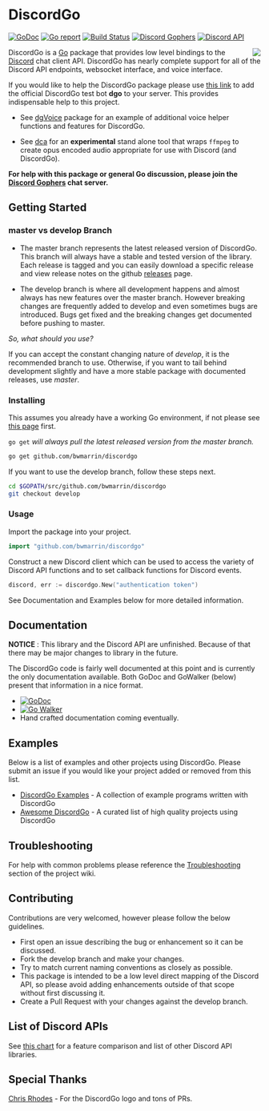 # DiscordGo

[![GoDoc](https://godoc.org/github.com/bwmarrin/discordgo?status.svg)](https://godoc.org/github.com/bwmarrin/discordgo) [![Go report](http://goreportcard.com/badge/bwmarrin/discordgo)](http://goreportcard.com/report/bwmarrin/discordgo) [![Build Status](https://travis-ci.org/bwmarrin/discordgo.svg?branch=master)](https://travis-ci.org/bwmarrin/discordgo) [![Discord Gophers](https://img.shields.io/badge/Discord%20Gophers-%23discordgo-blue.svg)](https://discord.gg/0f1SbxBZjYoCtNPP) [![Discord API](https://img.shields.io/badge/Discord%20API-%23go_discordgo-blue.svg)](https://discord.gg/0SBTUU1wZTWT6sqd)

<img align="right" src="http://bwmarrin.github.io/discordgo/img/discordgo.png">

DiscordGo is a [Go](https://golang.org/) package that provides low level 
bindings to the [Discord](https://discordapp.com/) chat client API. DiscordGo 
has nearly complete support for all of the Discord API endpoints, websocket
interface, and voice interface.

If you would like to help the DiscordGo package please use 
[this link](https://discordapp.com/oauth2/authorize?client_id=173113690092994561&scope=bot)
to add the official DiscordGo test bot **dgo** to your server. This provides 
indispensable help to this project.

* See [dgVoice](https://github.com/bwmarrin/dgvoice) package for an example of
additional voice helper functions and features for DiscordGo.

* See [dca](https://github.com/bwmarrin/dca) for an **experimental** stand alone
tool that wraps `ffmpeg` to create opus encoded audio appropriate for use with
Discord (and DiscordGo).

**For help with this package or general Go discussion, please join the [Discord 
Gophers](https://discord.gg/0f1SbxBZjYq9jLBk) chat server.**

## Getting Started

### master vs develop Branch
* The master branch represents the latest released version of DiscordGo.  This
branch will always have a stable and tested version of the library. Each release
is tagged and you can easily download a specific release and view release notes
on the github [releases](https://github.com/bwmarrin/discordgo/releases) page.

* The develop branch is where all development happens and almost always has
new features over the master branch.  However breaking changes are frequently
added to develop and even sometimes bugs are introduced.  Bugs get fixed and 
the breaking changes get documented before pushing to master.  

*So, what should you use?*

If you can accept the constant changing nature of *develop*, it is the 
recommended branch to use.  Otherwise, if you want to tail behind development
slightly and have a more stable package with documented releases, use *master*.

### Installing

This assumes you already have a working Go environment, if not please see
[this page](https://golang.org/doc/install) first.

`go get` *will always pull the latest released version from the master branch.*

```sh
go get github.com/bwmarrin/discordgo
```

If you want to use the develop branch, follow these steps next.

```sh
cd $GOPATH/src/github.com/bwmarrin/discordgo
git checkout develop
```

### Usage

Import the package into your project.

```go
import "github.com/bwmarrin/discordgo"
```

Construct a new Discord client which can be used to access the variety of 
Discord API functions and to set callback functions for Discord events.

```go
discord, err := discordgo.New("authentication token")
```

See Documentation and Examples below for more detailed information.


## Documentation

**NOTICE** : This library and the Discord API are unfinished.
Because of that there may be major changes to library in the future.

The DiscordGo code is fairly well documented at this point and is currently
the only documentation available.  Both GoDoc and GoWalker (below) present
that information in a nice format.

- [![GoDoc](https://godoc.org/github.com/bwmarrin/discordgo?status.svg)](https://godoc.org/github.com/bwmarrin/discordgo) 
- [![Go Walker](http://gowalker.org/api/v1/badge)](https://gowalker.org/github.com/bwmarrin/discordgo) 
- Hand crafted documentation coming eventually.


## Examples

Below is a list of examples and other projects using DiscordGo.  Please submit 
an issue if you would like your project added or removed from this list. 

- [DiscordGo Examples](https://github.com/bwmarrin/discordgo/tree/master/examples) - A collection of example programs written with DiscordGo
- [Awesome DiscordGo](https://github.com/bwmarrin/discordgo/wiki/Awesome-DiscordGo) - A curated list of high quality projects using DiscordGo

## Troubleshooting
For help with common problems please reference the 
[Troubleshooting](https://github.com/bwmarrin/discordgo/wiki/Troubleshooting) 
section of the project wiki.


## Contributing
Contributions are very welcomed, however please follow the below guidelines.

- First open an issue describing the bug or enhancement so it can be
discussed.  
- Fork the develop branch and make your changes.  
- Try to match current naming conventions as closely as possible.  
- This package is intended to be a low level direct mapping of the Discord API, 
so please avoid adding enhancements outside of that scope without first 
discussing it.
- Create a Pull Request with your changes against the develop branch.


## List of Discord APIs

See [this chart](https://abal.moe/Discord/Libraries.html) for a feature 
comparison and list of other Discord API libraries.

## Special Thanks

[Chris Rhodes](https://github.com/iopred) - For the DiscordGo logo and tons of PRs.
